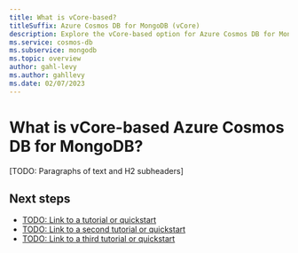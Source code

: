 ```yaml
---
title: What is vCore-based?
titleSuffix: Azure Cosmos DB for MongoDB (vCore)
description: Explore the vCore-based option for Azure Cosmos DB for MongoDB and determine if it's a good fit for your workload.
ms.service: cosmos-db
ms.subservice: mongodb
ms.topic: overview
author: gahl-levy
ms.author: gahllevy
ms.date: 02/07/2023
---
```


# What is vCore-based Azure Cosmos DB for MongoDB?

[TODO: Paragraphs of text and H2 subheaders]

## Next steps

- [TODO: Link to a tutorial or quickstart](about:blank)
- [TODO: Link to a second tutorial or quickstart](about:blank)
- [TODO: Link to a third tutorial or quickstart](about:blank)
